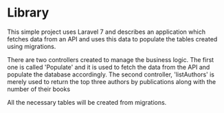 # Library

This simple project uses Laravel 7 and describes an application which fetches data from an API and uses this data to populate the tables created using migrations.

There are two controllers created to manage the business logic. The first one is called 'Populate' and it is used to fetch the data from the API and populate the database accordingly. The second controller, 'listAuthors' is merely used to return the top three authors by publications along with the number of their books

All the necessary tables will be created from migrations.
